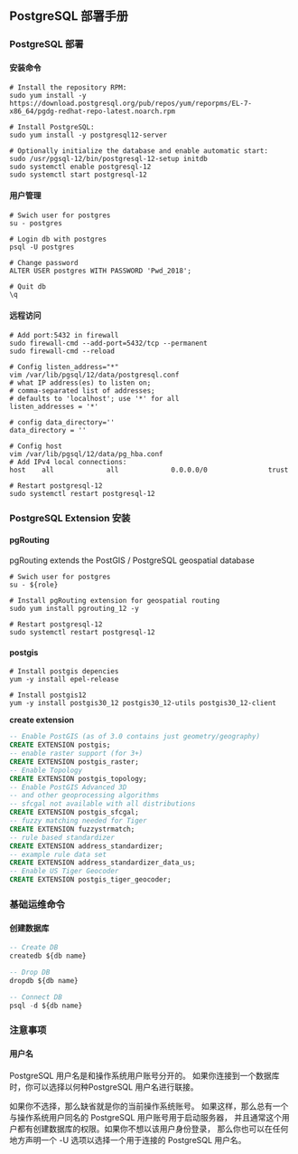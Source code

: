 ## PostgreSQL 部署手册

### PostgreSQL 部署

#### 安装命令

```shell
# Install the repository RPM:
sudo yum install -y https://download.postgresql.org/pub/repos/yum/reporpms/EL-7-x86_64/pgdg-redhat-repo-latest.noarch.rpm

# Install PostgreSQL:
sudo yum install -y postgresql12-server

# Optionally initialize the database and enable automatic start:
sudo /usr/pgsql-12/bin/postgresql-12-setup initdb
sudo systemctl enable postgresql-12
sudo systemctl start postgresql-12
```

#### 用户管理

```shell
# Swich user for postgres
su - postgres

# Login db with postgres 
psql -U postgres

# Change password
ALTER USER postgres WITH PASSWORD 'Pwd_2018';

# Quit db
\q
```

#### 远程访问

```shell
# Add port:5432 in firewall
sudo firewall-cmd --add-port=5432/tcp --permanent
sudo firewall-cmd --reload

# Config listen_address="*"
vim /var/lib/pgsql/12/data/postgresql.conf
# what IP address(es) to listen on;
# comma-separated list of addresses;
# defaults to 'localhost'; use '*' for all
listen_addresses = '*'

# config data_directory=''
data_directory = ''

# Config host
vim /var/lib/pgsql/12/data/pg_hba.conf
# Add IPv4 local connections:
host    all             all             0.0.0.0/0               trust

# Restart postgresql-12
sudo systemctl restart postgresql-12
```



### PostgreSQL Extension 安装

#### pgRouting

pgRouting extends the PostGIS / PostgreSQL geospatial database

```shell
# Swich user for postgres
su - ${role}

# Install pgRouting extension for geospatial routing
sudo yum install pgrouting_12 -y

# Restart postgresql-12
sudo systemctl restart postgresql-12
```



#### postgis

```shell
# Install postgis depencies
yum -y install epel-release

# Install postgis12
yum -y install postgis30_12 postgis30_12-utils postgis30_12-client
```

**create extension**

```sql
-- Enable PostGIS (as of 3.0 contains just geometry/geography)
CREATE EXTENSION postgis;
-- enable raster support (for 3+)
CREATE EXTENSION postgis_raster;
-- Enable Topology
CREATE EXTENSION postgis_topology;
-- Enable PostGIS Advanced 3D
-- and other geoprocessing algorithms
-- sfcgal not available with all distributions
CREATE EXTENSION postgis_sfcgal;
-- fuzzy matching needed for Tiger
CREATE EXTENSION fuzzystrmatch;
-- rule based standardizer
CREATE EXTENSION address_standardizer;
-- example rule data set
CREATE EXTENSION address_standardizer_data_us;
-- Enable US Tiger Geocoder
CREATE EXTENSION postgis_tiger_geocoder;
```





### 基础运维命令

#### 创建数据库

```sql
-- Create DB
createdb ${db name}

-- Drop DB
dropdb ${db name}

-- Connect DB
psql -d ${db name}
```









### 注意事项

#### 用户名

PostgreSQL 用户名是和操作系统用户账号分开的。 如果你连接到一个数据库时，你可以选择以何种PostgreSQL 用户名进行联接。

如果你不选择，那么缺省就是你的当前操作系统账号。 如果这样，那么总有一个与操作系统用户同名的 PostgreSQL 用户账号用于启动服务器， 并且通常这个用户都有创建数据库的权限。如果你不想以该用户身份登录， 那么你也可以在任何地方声明一个 -U 选项以选择一个用于连接的 PostgreSQL 用户名。